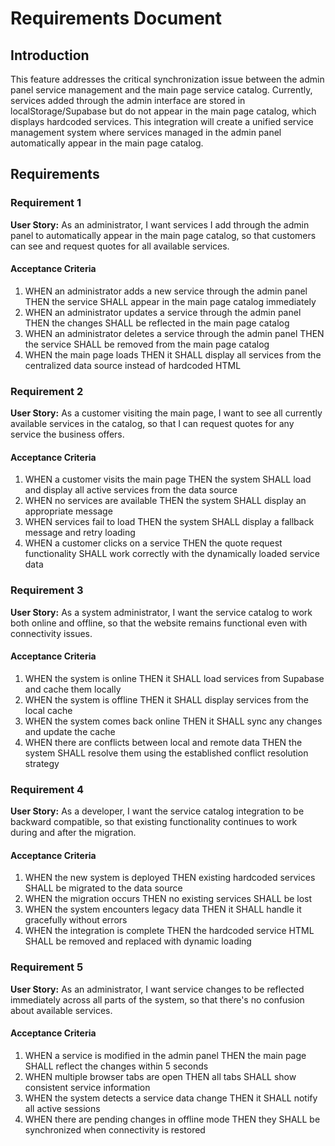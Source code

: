 # Requirements Document

## Introduction

This feature addresses the critical synchronization issue between the admin panel service management and the main page service catalog. Currently, services added through the admin interface are stored in localStorage/Supabase but do not appear in the main page catalog, which displays hardcoded services. This integration will create a unified service management system where services managed in the admin panel automatically appear in the main page catalog.

## Requirements

### Requirement 1

**User Story:** As an administrator, I want services I add through the admin panel to automatically appear in the main page catalog, so that customers can see and request quotes for all available services.

#### Acceptance Criteria

1. WHEN an administrator adds a new service through the admin panel THEN the service SHALL appear in the main page catalog immediately
2. WHEN an administrator updates a service through the admin panel THEN the changes SHALL be reflected in the main page catalog
3. WHEN an administrator deletes a service through the admin panel THEN the service SHALL be removed from the main page catalog
4. WHEN the main page loads THEN it SHALL display all services from the centralized data source instead of hardcoded HTML

### Requirement 2

**User Story:** As a customer visiting the main page, I want to see all currently available services in the catalog, so that I can request quotes for any service the business offers.

#### Acceptance Criteria

1. WHEN a customer visits the main page THEN the system SHALL load and display all active services from the data source
2. WHEN no services are available THEN the system SHALL display an appropriate message
3. WHEN services fail to load THEN the system SHALL display a fallback message and retry loading
4. WHEN a customer clicks on a service THEN the quote request functionality SHALL work correctly with the dynamically loaded service data

### Requirement 3

**User Story:** As a system administrator, I want the service catalog to work both online and offline, so that the website remains functional even with connectivity issues.

#### Acceptance Criteria

1. WHEN the system is online THEN it SHALL load services from Supabase and cache them locally
2. WHEN the system is offline THEN it SHALL display services from the local cache
3. WHEN the system comes back online THEN it SHALL sync any changes and update the cache
4. WHEN there are conflicts between local and remote data THEN the system SHALL resolve them using the established conflict resolution strategy

### Requirement 4

**User Story:** As a developer, I want the service catalog integration to be backward compatible, so that existing functionality continues to work during and after the migration.

#### Acceptance Criteria

1. WHEN the new system is deployed THEN existing hardcoded services SHALL be migrated to the data source
2. WHEN the migration occurs THEN no existing services SHALL be lost
3. WHEN the system encounters legacy data THEN it SHALL handle it gracefully without errors
4. WHEN the integration is complete THEN the hardcoded service HTML SHALL be removed and replaced with dynamic loading

### Requirement 5

**User Story:** As an administrator, I want service changes to be reflected immediately across all parts of the system, so that there's no confusion about available services.

#### Acceptance Criteria

1. WHEN a service is modified in the admin panel THEN the main page SHALL reflect the changes within 5 seconds
2. WHEN multiple browser tabs are open THEN all tabs SHALL show consistent service information
3. WHEN the system detects a service data change THEN it SHALL notify all active sessions
4. WHEN there are pending changes in offline mode THEN they SHALL be synchronized when connectivity is restored